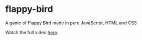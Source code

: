 # flappy-bird
A game of Flappy Bird made in pure JavaScript, HTML and CSS

Watch the full video [here](https://youtu.be/gxHcW84izz0).
